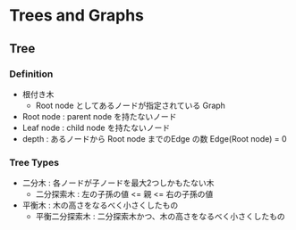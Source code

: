 # Trees and Graphs


## Tree
### Definition
- 根付き木
    - Root node としてあるノードが指定されている Graph
- Root node : parent node を持たないノード
- Leaf node : child node を持たないノード
- depth : あるノードから Root node までのEdge の数 Edge(Root node) = 0


### Tree Types
- 二分木 : 各ノードが子ノードを最大2つしかもたない木
    - 二分探索木 : 左の子孫の値 <= 親 <= 右の子孫の値
- 平衡木 : 木の高さをなるべく小さくしたもの
    - 平衡二分探索木 : 二分探索木かつ、木の高さをなるべく小さくしたもの



